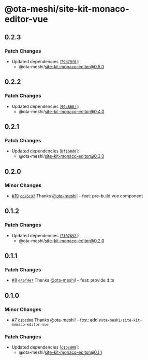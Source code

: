 # @ota-meshi/site-kit-monaco-editor-vue

## 0.2.3

### Patch Changes

- Updated dependencies [[`79b79f8`](https://github.com/ota-meshi/site-kit/commit/79b79f8feb1b8165ac01f4046687010b73155c62)]:
  - @ota-meshi/site-kit-monaco-editor@0.5.0

## 0.2.2

### Patch Changes

- Updated dependencies [[`99c660f`](https://github.com/ota-meshi/site-kit/commit/99c660f3d9f835c5fc3d6f76b6611cc698f039bd)]:
  - @ota-meshi/site-kit-monaco-editor@0.4.0

## 0.2.1

### Patch Changes

- Updated dependencies [[`bf160d0`](https://github.com/ota-meshi/site-kit/commit/bf160d0721ae6252a2fe0401becfd5b61293ab2f)]:
  - @ota-meshi/site-kit-monaco-editor@0.3.0

## 0.2.0

### Minor Changes

- [#19](https://github.com/ota-meshi/site-kit/pull/19) [`cc26c97`](https://github.com/ota-meshi/site-kit/commit/cc26c97aebe2f11db63d6a05040d52c661262490) Thanks [@ota-meshi](https://github.com/ota-meshi)! - feat: pre-build vue component

## 0.1.2

### Patch Changes

- Updated dependencies [[`7107692`](https://github.com/ota-meshi/site-kit/commit/710769237fcfa3b69b3deba465fe412a5e4b8b4a)]:
  - @ota-meshi/site-kit-monaco-editor@0.2.0

## 0.1.1

### Patch Changes

- [#8](https://github.com/ota-meshi/site-kit/pull/8) [`d45f4e7`](https://github.com/ota-meshi/site-kit/commit/d45f4e7935eac91ccb319e39b64da8c6804f7e69) Thanks [@ota-meshi](https://github.com/ota-meshi)! - feat: provide d.ts

## 0.1.0

### Minor Changes

- [#7](https://github.com/ota-meshi/site-kit/pull/7) [`c1bcd08`](https://github.com/ota-meshi/site-kit/commit/c1bcd08d31bbc4b9ac5abeb837038e363e425d1c) Thanks [@ota-meshi](https://github.com/ota-meshi)! - fest: add `@ota-meshi/site-kit-monaco-editor-vue`

### Patch Changes

- Updated dependencies [[`c1bcd08`](https://github.com/ota-meshi/site-kit/commit/c1bcd08d31bbc4b9ac5abeb837038e363e425d1c)]:
  - @ota-meshi/site-kit-monaco-editor@0.1.1
